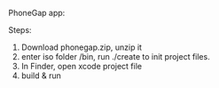 

PhoneGap app: 

Steps:
1) Download phonegap.zip, unzip it
2) enter iso folder /bin, run ./create to init project files.
3) In Finder, open xcode project file
4) build & run 
